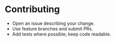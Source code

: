 # Contributing

- Open an issue describing your change.
- Use feature branches and submit PRs.
- Add tests where possible; keep code readable.
